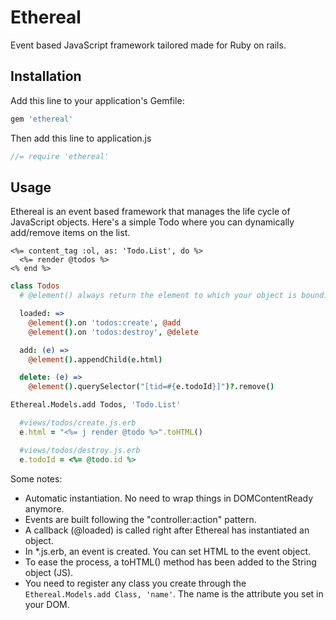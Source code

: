 # Ethereal

Event based JavaScript framework tailored made for Ruby on rails.

## Installation

Add this line to your application's Gemfile:

```ruby
gem 'ethereal'
```

Then add this line to application.js

```js
//= require 'ethereal'
```
## Usage

Ethereal is an event based framework that manages the life cycle of JavaScript objects. Here's a simple Todo where you can dynamically add/remove items on the list.

```erb
<%= content_tag :ol, as: 'Todo.List', do %>
  <%= render @todos %>
<% end %>
```

```coffee
class Todos
  # @element() always return the element to which your object is bound.

  loaded: =>
    @element().on 'todos:create', @add
    @element().on 'todos:destroy', @delete

  add: (e) =>
    @element().appendChild(e.html)

  delete: (e) =>
    @element().querySelector("[tid=#{e.todoId}]")?.remove()

Ethereal.Models.add Todos, 'Todo.List'
```

```ruby
  #views/todos/create.js.erb
  e.html = "<%= j render @todo %>".toHTML()
```

```ruby
  #views/todos/destroy.js.erb
  e.todoId = <%= @todo.id %> 
```

Some notes:

- Automatic instantiation. No need to wrap things in DOMContentReady anymore.
- Events are built following the "controller:action" pattern.
- A callback (@loaded) is called right after Ethereal has instantiated an object.
- In *.js.erb, an event is created. You can set HTML to the event object.
- To ease the process, a toHTML() method has been added to the String object (JS).
- You need to register any class you create through the ```Ethereal.Models.add Class, 'name'```. The name is the attribute you set in your DOM.


